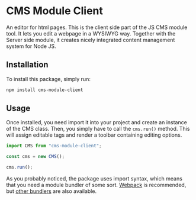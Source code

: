 # CMS Module Client
An editor for html pages. This is the client side part of the JS CMS module tool. It lets you edit a webpage in a WYSIWYG way. Together with the Server side module, it creates nicely integrated content management system for Node JS.

## Installation
To install this package, simply run:
```sh
npm install cms-module-client
```

## Usage
Once installed, you need import it into your project and create an instance of the CMS class. Then, you simply have to call the `cms.run()` method. This will assign editable tags and render a toolbar containing editing options.

```js
import CMS from "cms-module-client";

const cms = new CMS();

cms.run();
```

As you probably noticed, the package uses import syntax, which means that you need a module bundler of some sort. [Webpack](https://webpack.js.org/guides/installation) is recommended, but [other bundlers](https://medium.com/@ajmeyghani/javascript-bundlers-a-comparison-e63f01f2a364#b306) are also available.